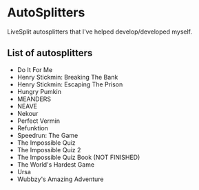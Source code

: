 # AutoSplitters
LiveSplit autosplitters that I've helped develop/developed myself.

## List of autosplitters
 - Do It For Me
 - Henry Stickmin: Breaking The Bank
 - Henry Stickmin: Escaping The Prison
 - Hungry Pumkin
 - MEANDERS
 - NEAVE
 - Nekour
 - Perfect Vermin
 - Refunktion
 - Speedrun: The Game
 - The Impossible Quiz
 - The Impossible Quiz 2
 - The Impossible Quiz Book (NOT FINISHED)
 - The World's Hardest Game
 - Ursa
 - Wubbzy's Amazing Adventure